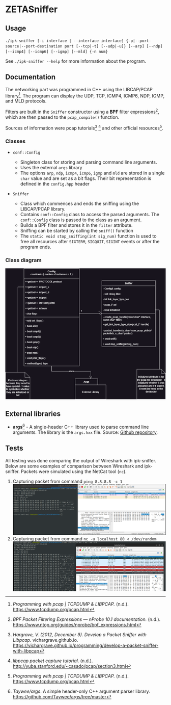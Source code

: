 # ZETASniffer

## Usage

`./ipk-sniffer [-i interface | --interface interface] {-p|--port-source|--port-destination port [--tcp|-t] [--udp|-u]} [--arp] [--ndp] [--icmp4] [--icmp6] [--igmp] [--mld] {-n num}`

See `./ipk-sniffer --help` for more information about the program.

## Documentation
The networking part was programmed in C++ using the LIBCAP/PCAP library[^3]. The program can display the UDP, TCP, ICMP4, ICMP6, NDP, IGMP, and MLD protocols.

Filters are built in the `Sniffer` constructor using a **BPF** filter expressions[^2], which are then passed to the `pcap_compile()` function.

Sources of information were pcap tutorials[^1] [^4] and other official resources[^3].

### Classes
- `conf::Config`
    - Singleton class for storing and parsing command line arguments.
    - Uses the external `args` library
    - The options `arp`, `ndp`, `icmp4`, `icmp6`, `igmp` and `mld` are stored in a single `char` value and are set as a bit flags. Their bit representation is defined in the `config.hpp` header

- `Sniffer`
    - Class which commences and ends the sniffing using the LIBCAP/PCAP library.
    - Contains `conf::Config` class to access the parsed arguments. The `conf::Config` class is passed to the class as an argument.
    - Builds a BPF filter and stores it in the `filter` attribute.
    - Sniffing can be started by calling the `sniff()` function
    - The `static void stop_sniffing(int sig_num)` function is used to free all resources after `SIGTERM`, `SIGQUIT`, `SIGINT` events or after the program ends.

### Class diagram
![Class diagram](doc/class-diagram.png "Class diagram")

## External libraries

- **args**[^5] - A single-header C++ library used to parse command line arguments. The library is the `args.hxx` file. Source: [Github repository](https://github.com/Taywee/args).

## Tests
All testing was done comparing the output of Wireshark with ipk-sniffer. Below are some examples of comparison between Wireshark and ipk-sniffer. 
Packets were simulated using the NetCat tool (`nc`).

1. Capturing packet from command `ping 8.8.8.8 -c 1`
![Captring packet from ping](./doc/wireshark-compare-1.png "Capturing packet from ping")
2. Capturing packet from command `nc -u localhost 80 < /dev/random`
![Capturing packet from nc -u](./doc/wireshark-compare-2.png "Capturing packet from nc -u")

<!--- Resources --->
[^1]: *Hargrave, V. (2012, December 9). Develop a Packet Sniffer with Libpcap.* vichargrave.github.io. https://vichargrave.github.io/programming/develop-a-packet-sniffer-with-libpcap
[^2]: *BPF Packet Filtering Expressions — nProbe 10.1 documentation.* (n.d.). https://www.ntop.org/guides/nprobe/bpf_expressions.html
[^3]: *Programming with pcap | TCPDUMP & LIBPCAP.* (n.d.). https://www.tcpdump.org/pcap.html
[^4]: *libpcap packet capture tutorial.* (n.d.). http://yuba.stanford.edu/~casado/pcap/section3.html
[^5]: *Taywee/args*. A simple header-only C++ argument parser library. https://github.com/Taywee/args/tree/master
